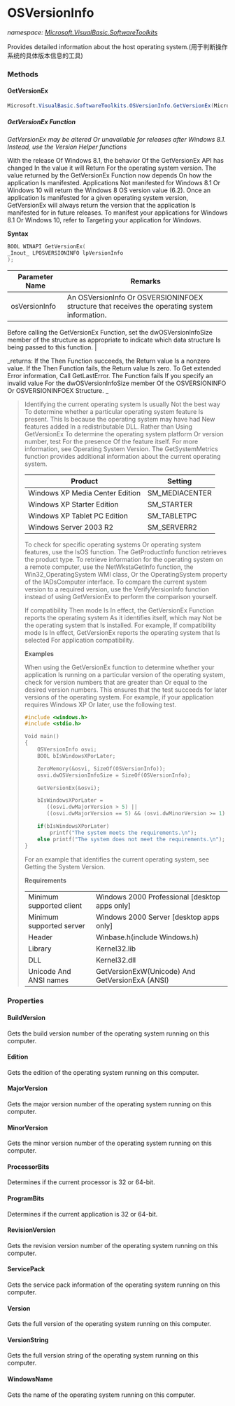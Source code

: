 ﻿# OSVersionInfo
_namespace: <a href="#" onClick="load('/docs/Microsoft.VisualBasic.SoftwareToolkits/index.md')">Microsoft.VisualBasic.SoftwareToolkits</a>_

Provides detailed information about the host operating system.(用于判断操作系统的具体版本信息的工具)



### Methods

#### GetVersionEx
```csharp
Microsoft.VisualBasic.SoftwareToolkits.OSVersionInfo.GetVersionEx(Microsoft.VisualBasic.SoftwareToolkits.OSVersionInfo.OSVERSIONINFOEX@)
```
##### GetVersionEx Function
 
 _GetVersionEx may be altered Or unavailable for releases after Windows 8.1. Instead, use the Version Helper functions_
 
 With the release Of Windows 8.1, the behavior Of the GetVersionEx API has changed In the value it will Return For the 
 operating system version. The value returned by the GetVersionEx Function now depends On how the application Is 
 manifested.
 Applications Not manifested for Windows 8.1 Or Windows 10 will return the Windows 8 OS version value (6.2). Once an 
 application Is manifested for a given operating system version, GetVersionEx will always return the version that the 
 application Is manifested for in future releases. To manifest your applications for Windows 8.1 Or Windows 10, refer 
 to Targeting your application for Windows.
 
 **Syntax**
 
 ```C
 BOOL WINAPI GetVersionEx(
 _Inout_ LPOSVERSIONINFO lpVersionInfo
 );
 ```

|Parameter Name|Remarks|
|--------------|-------|
|osVersionInfo|An OSVersionInfo Or OSVERSIONINFOEX structure that receives the operating system information.
 Before calling the GetVersionEx Function, set the dwOSVersionInfoSize member of the structure as appropriate to indicate 
 which data structure Is being passed to this function.
 |


_returns: If the Then Function succeeds, the Return value Is a nonzero value.
 If the Then Function fails, the Return value Is zero. To Get extended Error information, Call GetLastError. 
 The Function fails If you specify an invalid value For the dwOSVersionInfoSize member Of the OSVERSIONINFO 
 Or OSVERSIONINFOEX Structure.
 _
> 
>  Identifying the current operating system Is usually Not the best way To determine whether a particular operating system 
>  feature Is present. This Is because the operating system may have had New features added In a redistributable DLL. Rather 
>  than Using GetVersionEx To determine the operating system platform Or version number, test For the presence Of the feature 
>  itself. For more information, see Operating System Version.
>  The GetSystemMetrics function provides additional information about the current operating system.
>  
>  |Product|Setting|
>  |-------|-------|
>  |Windows XP Media Center Edition|SM_MEDIACENTER|
>  |Windows XP Starter Edition|SM_STARTER|
>  |Windows XP Tablet PC Edition|SM_TABLETPC|
>  |Windows Server 2003 R2|SM_SERVERR2|
> 
>  To check for specific operating systems Or operating system features, use the IsOS function. The GetProductInfo function retrieves the product type.
>  To retrieve information for the operating system on a remote computer, use the NetWkstaGetInfo function, the Win32_OperatingSystem WMI class, Or the OperatingSystem property of the IADsComputer interface.
>  To compare the current system version to a required version, use the VerifyVersionInfo function instead of using GetVersionEx to perform the comparison yourself.
>  
>  If compatibility Then mode Is In effect, the GetVersionEx Function reports the operating system As it identifies itself, which may Not 
>  be the operating system that Is installed. For example, If compatibility mode Is In effect, GetVersionEx reports the operating system 
>  that Is selected For application compatibility.
>  
>  **Examples**
> 
>  When using the GetVersionEx function to determine whether your application Is running on a particular version of the operating system, 
>  check for version numbers that are greater than Or equal to the desired version numbers. This ensures that the test succeeds for later 
>  versions of the operating system. For example, if your application requires Windows XP Or later, use the following test.
>  
>  ```C
>  #include <windows.h>
>  #include <stdio.h>
> 
>  Void main()
>  {
>      OSVersionInfo osvi;
>      BOOL bIsWindowsXPorLater;
> 
>      ZeroMemory(&osvi, SizeOf(OSVersionInfo));
>      osvi.dwOSVersionInfoSize = SizeOf(OSVersionInfo);
> 
>      GetVersionEx(&osvi);
> 
>      bIsWindowsXPorLater =
>         ((osvi.dwMajorVersion > 5) ||
>         ((osvi.dwMajorVersion == 5) && (osvi.dwMinorVersion >= 1) ));
>  
>      if(bIsWindowsXPorLater) 
>          printf("The system meets the requirements.\n");
>      else printf("The system does not meet the requirements.\n");
>  }
>  ```
> 
>  For an example that identifies the current operating system, see Getting the System Version.
>  
>  **Requirements**
> 
>  | | |
>  |-|-|
>  |Minimum supported client|Windows 2000 Professional [desktop apps only]|
>  |Minimum supported server|Windows 2000 Server [desktop apps only]|
>  |Header|Winbase.h(include Windows.h)|
>  |Library|Kernel32.lib|
>  |DLL|Kernel32.dll|
>  |Unicode And ANSI names|GetVersionExW(Unicode) And GetVersionExA (ANSI)|
>  


### Properties

#### BuildVersion
Gets the build version number of the operating system running on this computer.
#### Edition
Gets the edition of the operating system running on this computer.
#### MajorVersion
Gets the major version number of the operating system running on this computer.
#### MinorVersion
Gets the minor version number of the operating system running on this computer.
#### ProcessorBits
Determines if the current processor is 32 or 64-bit.
#### ProgramBits
Determines if the current application is 32 or 64-bit.
#### RevisionVersion
Gets the revision version number of the operating system running on this computer.
#### ServicePack
Gets the service pack information of the operating system running on this computer.
#### Version
Gets the full version of the operating system running on this computer.
#### VersionString
Gets the full version string of the operating system running on this computer.
#### WindowsName
Gets the name of the operating system running on this computer.
